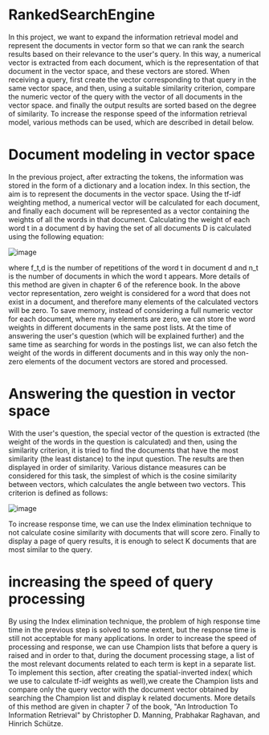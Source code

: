 # RankedSearchEngine

In this project, we want to expand the information retrieval model and represent the documents in vector form so that we can rank the search results based on their relevance to the user's query. In this way, a numerical vector is extracted from each document, which is the representation of that document in the vector space, and these vectors are stored. When receiving a query, first create the vector corresponding to that query in the same vector space, and then, using a suitable similarity criterion, compare the numeric vector of the query with the vector of all documents in the vector space.
and finally the output results are sorted based on the degree of similarity. To increase the response speed of the information retrieval model, various methods can be used, which are described in detail below.

# Document modeling in vector space
In the previous project, after extracting the tokens, the information was stored in the form of a dictionary and a location index.
In this section, the aim is to represent the documents in the vector space. Using the tf-idf weighting method, 
a numerical vector will be calculated for each document, and finally each document will be represented as a vector 
containing the weights of all the words in that document. Calculating the weight of each word t in a document d by having 
the set of all documents D is calculated using the following equation:

![image](https://github.com/MahdiTheGreat/RankedSearchEngine/assets/47212121/af39be8b-3a44-4dd7-a41c-cb2bf34ad54e)


where f_t,d is the number of repetitions of the word t in document d and n_t is the number of documents in which the word t appears. More details of this method are given in chapter 6 of the reference book. In the above vector representation, zero weight is considered for a word that does not exist in a document, and therefore many elements of the calculated vectors will be zero. To save memory, instead of considering a full numeric vector for each document, where many elements are zero, we can store the word weights in different documents in the same post lists. At the time of answering the user's question (which will be explained further) and the same time as searching for words in the postings list, we can also fetch the weight of the words in different documents and in this way only the non-zero elements of the document vectors are stored and processed.

# Answering the question in vector space
With the user's question, the special vector of the question is extracted (the weight of the words in the question is calculated) and then, using the similarity criterion, it is tried to find the documents that have the most similarity (the least distance) to the input question. The results are then displayed in order of similarity. Various distance measures can be considered for this task, the simplest of which is the cosine similarity between vectors, which calculates the angle between two vectors. This criterion is defined as follows:

![image](https://github.com/MahdiTheGreat/RankedSearchEngine/assets/47212121/06acfe6f-7f2a-4fe3-92a3-e2236b4300d2)

To increase response time, we can use the Index elimination technique to not calculate cosine similarity with documents that will score zero. Finally to display a page of query results, it is enough to select K documents that are most similar to the query.

# increasing the speed of query processing

By using the Index elimination technique, the problem of high response time time in the previous step is solved to some extent, but the response time is still not acceptable for many applications. In order to increase the speed of processing and response, we can use Champion lists that before a query is raised and in order to that, during the document processing stage, a list of the most relevant documents related to each term is kept in a separate list. To implement this section, after creating the spatial-inverted index( which we use to calculate tf-idf weights as well),we create the Champion lists and compare only the query vector with the document vector obtained by searching the Champion list and display k related documents. More details of this method are given in chapter 7 of the book, "An Introduction To Information Retrieval" by Christopher D. Manning, Prabhakar Raghavan, and Hinrich Schütze.

